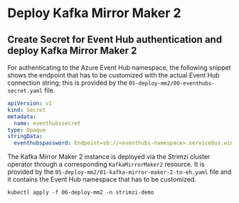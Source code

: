 # Deploy Kafka Mirror Maker 2

## Create Secret for Event Hub authentication and deploy Kafka Mirror Maker 2

For authenticating to the Azure Event Hub namespace, the following snippet shows the endpoint that has to be customized with the actual Event Hub connection string; this is provided by the `05-deploy-mm2/00-eventhubs-secret.yaml` file.

```yaml
apiVersion: v1
kind: Secret
metadata:
  name: eventhubssecret
type: Opaque
stringData:
  eventhubspassword: Endpoint=sb://<eventhubs-namespace>.servicebus.windows.net/;SharedAccessKeyName=RootManageSharedAccessKey;SharedAccessKey=<access-key>
```

The Kafka Mirror Maker 2 instance is deployed via the Strimzi cluster operator through a corresponding `KafkaMirrorMaker2` resource.
It is provided by the `05-deploy-mm2/01-kafka-mirror-maker-2-to-eh.yaml` file and it contains the Event Hub namespace that has to be customized.

```shell
kubectl apply -f 06-deploy-mm2 -n strimzi-demo
```